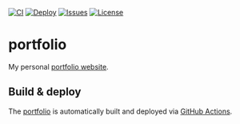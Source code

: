 [![CI](https://img.shields.io/github/workflow/status/heinrichreimer/portfolio/CI?style=flat-square)](https://github.com/heinrichreimer/portfolio/actions?query=workflow%3ACI)
[![Deploy](https://img.shields.io/github/workflow/status/heinrichreimer/portfolio/Deploy/master?label=deploy&style=flat-square)](https://github.com/heinrichreimer/portfolio/actions?query=workflow%3ADeploy)
[![Issues](https://img.shields.io/github/issues/heinrichreimer/portfolio?style=flat-square)](https://github.com/heinrichreimer/portfolio/issues)
[![License](https://img.shields.io/github/license/heinrichreimer/portfolio?style=flat-square)](https://github.com/heinrichreimer/portfolio)

# portfolio

My personal [portfolio website](https://heinrichreimer.com).


## Build & deploy

The [portfolio](https://heinrichreimer.com) is automatically built and deployed
via [GitHub Actions](https://github.com/heinrichreimer/portfolio/actions).
